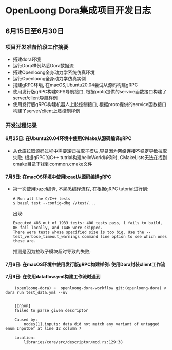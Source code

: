 # OpenLoong Dora集成项目开发日志

## 6月15日至6月30日
### 项目开发准备阶段工作摘要
 - 搭建dora环境
 - 运行Dora样例熟悉Dora数据流
 - 搭建Openloong全身动力学系统仿真环境
 - 运行Openloong全身动力学仿真实例
 - 搭建gRPC环境, 在macOS,Ubuntu20.04尝试从源码构建gRPC
 - 使用发行版gRPC构建GPS导航接口, 根据proto提供的service函数接口构建了server/client导航样例
 - 使用发行版gRPC构建机器人上肢控制接口, 根据proto提供的service函数接口构建了server/client上肢控制样例

### 开发过程记录
#### 6月25日: 在Ubuntu20.04环境中使用CMake从源码编译gRPC
 - 从仓库拉取源码过程中需要递归拉取子模块,容易因为网络连接不稳定导致拉取失败; 根据gRPC的C++ tutrial构建helloWorld样例时, CMakeLists无法在找到cmake目录下找到common.cmake文件

#### 7月5日: 在macOS环境中使用bzael从源码编译gRPC
 - 第一次使用bazel编译, 不熟悉编译流程, 在根据gRPC tutorial进行到:
    ```
    # Run all the C/C++ tests
    $ bazel test --config=dbg //test/...
    ```
    出现:
    ```
    Executed 486 out of 1933 tests: 400 tests pass, 1 fails to build, 86 fail locally, and 1446 were skipped.
    There were tests whose specified size is too big. Use the --test_verbose_timeout_warnings command line option to see which ones these are.
    ```
    推测是因为拉取子模块超时导致的失败;
#### 7月6日: 在macOS环境中使用发行版gRPC构建样例: 使用Dora封装client工作流

#### 7月9日: 在使用dataflow.yml构建工作流时遇到
```
    (openloong-dora) ➜  openloong-dora-workflow git:(openloong-dora) ✗ dora run test_data.yml --uv


    [ERROR]
    failed to parse given descriptor

    Caused by:
        nodes[1].inputs: data did not match any variant of untagged enum InputDef at line 12 column 7

    Location:
        libraries/core/src/descriptor/mod.rs:129:38
```